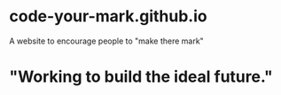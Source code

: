 # code-your-mark.github.io
A website to encourage people to "make there mark" 

# "Working to build the ideal future."
